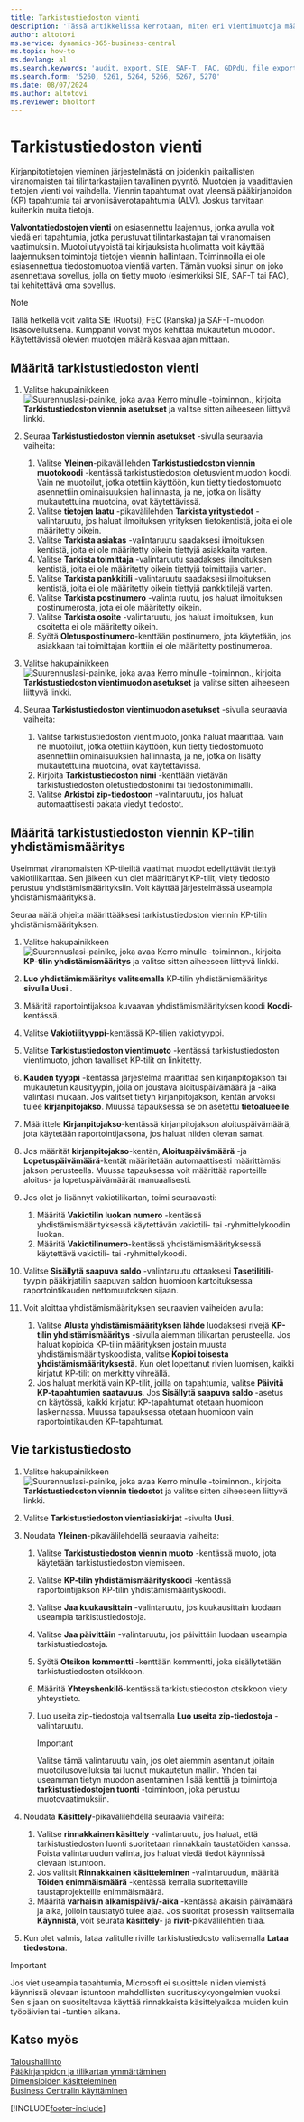 ```yaml
---
title: Tarkistustiedoston vienti
description: 'Tässä artikkelissa kerrotaan, miten eri vientimuotoja määritetään ja miten niitä käytetään tilintarkastajan tai viranomaisen vaatimusten perusteella.'
author: altotovi
ms.service: dynamics-365-business-central
ms.topic: how-to
ms.devlang: al
ms.search.keywords: 'audit, export, SIE, SAF-T, FAC, GDPdU, file export'
ms.search.form: '5260, 5261, 5264, 5266, 5267, 5270'
ms.date: 08/07/2024
ms.author: altotovi
ms.reviewer: bholtorf
---
```


# Tarkistustiedoston vienti

Kirjanpitotietojen vieminen järjestelmästä on joidenkin paikallisten viranomaisten tai tilintarkastajien tavallinen pyyntö. Muotojen ja vaadittavien tietojen vienti voi vaihdella. Viennin tapahtumat ovat yleensä pääkirjanpidon (KP) tapahtumia tai arvonlisäverotapahtumia (ALV). Joskus tarvitaan kuitenkin muita tietoja.

**Valvontatiedostojen vienti** on esiasennettu laajennus, jonka avulla voit viedä eri tapahtumia, jotka perustuvat tilintarkastajan tai viranomaisen vaatimuksiin. Muotoilutyypistä tai kirjauksista huolimatta voit käyttää laajennuksen toimintoja tietojen viennin hallintaan. Toiminnoilla ei ole esiasennettua tiedostomuotoa vientiä varten. Tämän vuoksi sinun on joko asennettava sovellus, jolla on tietty muoto (esimerkiksi SIE, SAF-T tai FAC), tai kehitettävä oma sovellus.

> [!NOTE]
> Tällä hetkellä voit valita SIE (Ruotsi), FEC (Ranska) ja SAF-T-muodon lisäsovelluksena. Kumppanit voivat myös kehittää mukautetun muodon. Käytettävissä olevien muotojen määrä kasvaa ajan mittaan.

## Määritä tarkistustiedoston vienti

1. Valitse hakupainikkeen ![Suurennuslasi-painike, joka avaa Kerro minulle -toiminnon.](media/ui-search/search_small.png "Kerro, mitä haluat tehdä"), kirjoita **Tarkistustiedoston viennin asetukset** ja valitse sitten aiheeseen liittyvä linkki.
2. Seuraa **Tarkistustiedoston viennin asetukset** -sivulla seuraavia vaiheita:

    1. Valitse **Yleinen**-pikavälilehden **Tarkistustiedoston viennin muotokoodi** -kentässä tarkistustiedoston oletusvientimuodon koodi. Vain ne muotoilut, jotka otettiin käyttöön, kun tietty tiedostomuoto asennettiin ominaisuuksien hallinnasta, ja ne, jotka on lisätty mukautettuina muotoina, ovat käytettävissä.
    2. Valitse **tietojen laatu** -pikavälilehden **Tarkista yritystiedot** -valintaruutu, jos haluat ilmoituksen yrityksen tietokentistä, joita ei ole määritetty oikein.
    3. Valitse **Tarkista asiakas** -valintaruutu saadaksesi ilmoituksen kentistä, joita ei ole määritetty oikein tiettyjä asiakkaita varten.
    4. Valitse **Tarkista toimittaja** -valintaruutu saadaksesi ilmoituksen kentistä, joita ei ole määritetty oikein tiettyjä toimittajia varten.
    5. Valitse **Tarkista pankkitili** -valintaruutu saadaksesi ilmoituksen kentistä, joita ei ole määritetty oikein tiettyjä pankkitilejä varten.
    6. Valitse **Tarkista postinumero** -valinta ruutu, jos haluat ilmoituksen postinumerosta, jota ei ole määritetty oikein.
    7. Valitse **Tarkista osoite** -valintaruutu, jos haluat ilmoituksen, kun osoitetta ei ole määritetty oikein.
    8. Syötä **Oletuspostinumero**-kenttään postinumero, jota käytetään, jos asiakkaan tai toimittajan korttiin ei ole määritetty postinumeroa.

3. Valitse hakupainikkeen ![Suurennuslasi-painike, joka avaa Kerro minulle -toiminnon.](media/ui-search/search_small.png "Kerro, mitä haluat tehdä"), kirjoita **Tarkistustiedoston vientimuodon asetukset** ja valitse sitten aiheeseen liittyvä linkki.
4. Seuraa **Tarkistustiedoston vientimuodon asetukset** -sivulla seuraavia vaiheita:

    1. Valitse tarkistustiedoston vientimuoto, jonka haluat määrittää. Vain ne muotoilut, jotka otettiin käyttöön, kun tietty tiedostomuoto asennettiin ominaisuuksien hallinnasta, ja ne, jotka on lisätty mukautettuina muotoina, ovat käytettävissä.
    2. Kirjoita **Tarkistustiedoston nimi** -kenttään vietävän tarkistustiedoston oletustiedostonimi tai tiedostonimimalli.
    3. Valitse **Arkistoi zip-tiedostoon** -valintaruutu, jos haluat automaattisesti pakata viedyt tiedostot.

## Määritä tarkistustiedoston viennin KP-tilin yhdistämismääritys

Useimmat viranomaisten KP-tileiltä vaatimat muodot edellyttävät tiettyä vakiotilikarttaa. Sen jälkeen kun olet määrittänyt KP-tilit, viety tiedosto perustuu yhdistämismäärityksiin. Voit käyttää järjestelmässä useampia yhdistämismäärityksiä.

Seuraa näitä ohjeita määrittääksesi tarkistustiedoston viennin KP-tilin yhdistämismäärityksen.

1. Valitse hakupainikkeen ![Suurennuslasi-painike, joka avaa Kerro minulle -toiminnon.](media/ui-search/search_small.png "Kerro, mitä haluat tehdä"), kirjoita **KP-tilin yhdistämismääritys** ja valitse sitten aiheeseen liittyvä linkki.
2.  **Luo yhdistämismääritys valitsemalla** KP-tilin yhdistämismääritys **sivulla Uusi** .
3. Määritä raportointijaksoa kuvaavan yhdistämismäärityksen koodi **Koodi**-kentässä.
4. Valitse **Vakiotilityyppi**-kentässä KP-tilien vakiotyyppi.
5. Valitse **Tarkistustiedoston vientimuoto** -kentässä tarkistustiedoston vientimuoto, johon tavalliset KP-tilit on linkitetty.
6. **Kauden tyyppi** -kentässä järjestelmä määrittää sen kirjanpitojakson tai mukautetun kausityypin, jolla on joustava aloituspäivämäärä ja -aika valintasi mukaan. Jos valitset tietyn kirjanpitojakson, kentän arvoksi tulee **kirjanpitojakso**. Muussa tapauksessa se on asetettu **tietoalueelle**.
7. Määrittele **Kirjanpitojakso**-kentässä kirjanpitojakson aloituspäivämäärä, jota käytetään raportointijaksona, jos haluat niiden olevan samat.
8. Jos määrität **kirjanpitojakso**-kentän, **Aloituspäivämäärä** -ja **Lopetuspäivämäärä**-kentät määritetään automaattisesti määrittämäsi jakson perusteella. Muussa tapauksessa voit määrittää raporteille aloitus- ja lopetuspäivämäärät manuaalisesti.
9. Jos olet jo lisännyt vakiotilikartan, toimi seuraavasti:

    1. Määritä **Vakiotilin luokan numero**  -kentässä yhdistämismäärityksessä käytettävän vakiotili- tai -ryhmittelykoodin luokan.
    2. Määritä **Vakiotilinumero**-kentässä yhdistämismäärityksessä käytettävä vakiotili- tai -ryhmittelykoodi.

10. Valitse **Sisällytä saapuva saldo** -valintaruutu ottaaksesi **Tasetilitili**-tyypin pääkirjatilin saapuvan saldon huomioon kartoituksessa raportointikauden nettomuutoksen sijaan.
11. Voit aloittaa yhdistämismäärityksen seuraavien vaiheiden avulla:

    1. Valitse **Alusta yhdistämismäärityksen lähde** luodaksesi rivejä **KP-tilin yhdistämismääritys** -sivulla aiemman tilikartan perusteella. Jos haluat kopioida KP-tilin määrityksen jostain muusta yhdistämismäärityskoodista, valitse **Kopioi toisesta yhdistämismäärityksestä**. Kun olet lopettanut rivien luomisen, kaikki kirjatut KP-tilit on merkitty vihreällä.
    2. Jos haluat merkitä vain KP-tilit, joilla on tapahtumia, valitse **Päivitä KP-tapahtumien saatavuus**. Jos **Sisällytä saapuva saldo** -asetus on käytössä, kaikki kirjatut KP-tapahtumat otetaan huomioon laskennassa. Muussa tapauksessa otetaan huomioon vain raportointikauden KP-tapahtumat.

## Vie tarkistustiedosto

1. Valitse hakupainikkeen ![Suurennuslasi-painike, joka avaa Kerro minulle -toiminnon.](media/ui-search/search_small.png "Kerro, mitä haluat tehdä"), kirjoita **Tarkistustiedoston viennin tiedostot** ja valitse sitten aiheeseen liittyvä linkki.
2. Valitse **Tarkistustiedoston vientiasiakirjat** -sivulta **Uusi**.
3. Noudata **Yleinen**-pikavälilehdellä seuraavia vaiheita:

    1. Valitse **Tarkistustiedoston viennin muoto** -kentässä muoto, jota käytetään tarkistustiedoston viemiseen.
    2. Valitse **KP-tilin yhdistämismäärityskoodi** -kentässä raportointijakson KP-tilin yhdistämismäärityskoodi.
    3. Valitse **Jaa kuukausittain** -valintaruutu, jos kuukausittain luodaan useampia tarkistustiedostoja.
    4. Valitse **Jaa päivittäin** -valintaruutu, jos päivittäin luodaan useampia tarkistustiedostoja.
    5. Syötä **Otsikon kommentti** -kenttään kommentti, joka sisällytetään tarkistustiedoston otsikkoon.
    6. Määritä **Yhteyshenkilö**-kentässä tarkistustiedoston otsikkoon viety yhteystieto.
    7. Luo useita zip-tiedostoja valitsemalla **Luo useita zip-tiedostoja** -valintaruutu.

        > [!IMPORTANT]
        > Valitse tämä valintaruutu vain, jos olet aiemmin asentanut joitain muotoilusovelluksia tai luonut mukautetun mallin. Yhden tai useamman tietyn muodon asentaminen lisää kenttiä ja toimintoja **tarkistustiedostojen tuonti** -toimintoon, joka perustuu muotovaatimuksiin.

4. Noudata **Käsittely**-pikavälilehdellä seuraavia vaiheita:

    1. Valitse **rinnakkainen käsittely** -valintaruutu, jos haluat, että tarkistustiedoston luonti suoritetaan rinnakkain taustatöiden kanssa. Poista valintaruudun valinta, jos haluat viedä tiedot käynnissä olevaan istuntoon.
    2. Jos valitsit **Rinnakkainen käsitteleminen** -valintaruudun, määritä **Töiden enimmäismäärä** -kentässä kerralla suoritettaville taustaprojekteille enimmäismäärä.
    3. Määritä **varhaisin alkamispäivä/-aika** -kentässä aikaisin päivämäärä ja aika, jolloin taustatyö tulee ajaa. Jos suoritat prosessin valitsemalla **Käynnistä**, voit seurata **käsittely**- ja **rivit**-pikavälilehtien tilaa.

5. Kun olet valmis, lataa valitulle riville tarkistustiedosto valitsemalla **Lataa tiedostona**.

> [!IMPORTANT]
> Jos viet useampia tapahtumia, Microsoft ei suosittele niiden viemistä käynnissä olevaan istuntoon mahdollisten suorituskykyongelmien vuoksi. Sen sijaan on suositeltavaa käyttää rinnakkaista käsittelyaikaa muiden kuin työpäivien tai -tuntien aikana.

## Katso myös
[Taloushallinto](finance.md)    
[Pääkirjanpidon ja tilikartan ymmärtäminen](finance-general-ledger.md)    
[Dimensioiden käsitteleminen](finance-dimensions.md)    
[Business Centralin käyttäminen](ui-work-product.md)  

[!INCLUDE[footer-include](includes/footer-banner.md)]
